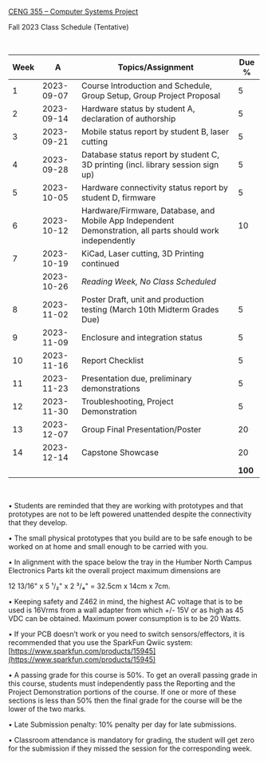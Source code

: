 [CENG 355 – Computer Systems
Project](https://humber.ca/transferoptions/course-outlines/outline.html?code=CENG%20355)

Fall 2023 Class Schedule (Tentative)

 

| Week | A            | Topics/Assignment                                                                                          | Due %   |
|------|--------------|------------------------------------------------------------------------------------------------------------|---------|
| 1    | 2023-09-07   | Course Introduction and Schedule, Group Setup, Group Project Proposal                                      | 5       |
| 2    | 2023-09-14   | Hardware status by student A, declaration of authorship                                                    | 5       |
| 3    | 2023-09-21   | Mobile status report by student B, laser cutting                                                           | 5       |
| 4    | 2023-09-28   | Database status report by student C, 3D printing (incl. library session sign up)                           | 5       |
| 5    | 2023-10-05   | Hardware connectivity status report by student D, firmware                                                 | 5       |
| 6    | 2023-10-12   | Hardware/Firmware, Database, and Mobile App Independent Demonstration, all parts should work independently | 10      |
| 7    | 2023-10-19   | KiCad, Laser cutting, 3D Printing continued                                                                |         |
|      | 2023-10-26   | *Reading Week, No Class Scheduled*                                                                         |         |
| 8    | 2023-11-02   | Poster Draft, unit and production testing (March 10th Midterm Grades Due)                                  | 5       |
| 9    | 2023-11-09   | Enclosure and integration status                                                                           | 5       |
| 10   | 2023-11-16   | Report Checklist                                                                                           | 5       |
| 11   | 2023-11-23   | Presentation due, preliminary demonstrations                                                               | 5       |
| 12   | 2023-11-30   | Troubleshooting, Project Demonstration                                                                     | 5       |
| 13   | 2023-12-07   | Group Final Presentation/Poster                                                                            | 20      |
| 14   | 2023-12-14   | Capstone Showcase                                                                                          | 20      |
|      |              |                                                                                                            | **100** |

 

• Students are reminded that they are working with prototypes and that
prototypes are not to be left powered unattended despite the connectivity that
they develop.

• The small physical prototypes that you build are to be safe enough to be
worked on at home and small enough to be carried with you.

• In alignment with the space below the tray in the Humber North Campus
Electronics Parts kit the overall project maximum dimensions are

12 13/16" x 5 ¹/₂" x 2 ³/₄" = 32.5cm x 14cm x 7cm.

• Keeping safety and Z462 in mind, the highest AC voltage that is to be used is
16Vrms from a wall adapter from which +/- 15V or as high as 45 VDC can be
obtained. Maximum power consumption is to be 20 Watts.

• If your PCB doesn’t work or you need to switch sensors/effectors, it is
recommended that you use the SparkFun Qwiic system:
[https://www.sparkfun.com/products/15945](https://www.sparkfun.com/products/15945)

• A passing grade for this course is 50%. To get an overall passing grade in
this course, students must independently pass the Reporting and the Project
Demonstration portions of the course. If one or more of these sections is less
than 50% then the final grade for the course will be the lower of the two marks.

• Late Submission penalty: 10% penalty per day for late submissions.

• Classroom attendance is mandatory for grading, the student will get zero for
the submission if they missed the session for the corresponding week.

 

 

 

 
